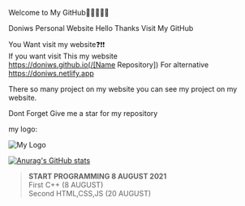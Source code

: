 Welcome to My GitHub👋👋👋👋👋                                           
                                                                           
Doniws Personal Website Hello Thanks Visit My GitHub                       
                                                                           
You Want visit my website❓❗❗                                                                                                       
If you want visit This my website                                                                                
https://doniws.github.io(/[Name Repository]) For alternative https://doniws.netlify.app        
                                                                           
There so many project on my website you can see my project on my website.  

Dont Forget Give me a star for my repository

my logo:

![My Logo](https://doniws.netlify.app/images/logoutama.webp)

[![Anurag's GitHub stats](https://github-readme-stats.vercel.app/api?username=Doniws)](https://github.com/Doniws/)

>**START PROGRAMMING 8 AUGUST 2021**<br>
First C++ (8 AUGUST)<br>
Second HTML,CSS,JS (20 AUGUST)<br>
